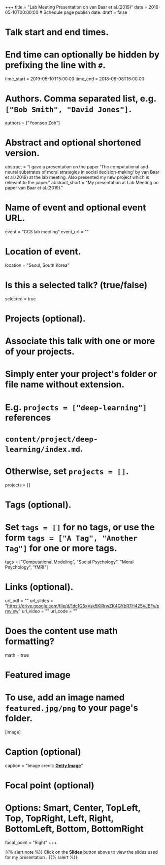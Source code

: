 +++
title = "Lab Meeting Presentation on van Baar et al.(2019)"
date = 2019-05-10T00:00:00  # Schedule page publish date.
draft = false

# Talk start and end times.
#   End time can optionally be hidden by prefixing the line with `#`.
time_start = 2019-05-10T15:00:00
time_end = 2018-06-08T16:00:00

# Authors. Comma separated list, e.g. `["Bob Smith", "David Jones"]`.
authors = ["Yoonseo Zoh"]

# Abstract and optional shortened version.
abstract = "I gave a presentation on the paper 'The computational and neural substrates of moral strategies in social decision-making' by van Baar et al.(2019) at the lab meeting. Also presented my new project which is relevant to the paper."
abstract_short = "My presentation at Lab Meeting on paper van Baar et al.(2019)."

# Name of event and optional event URL.
event = "CCS lab meeting"
event_url = ""

# Location of event.
location = "Seoul, South Korea"

# Is this a selected talk? (true/false)
selected = true

# Projects (optional).
#   Associate this talk with one or more of your projects.
#   Simply enter your project's folder or file name without extension.
#   E.g. `projects = ["deep-learning"]` references 
#   `content/project/deep-learning/index.md`.
#   Otherwise, set `projects = []`.
projects = []

# Tags (optional).
#   Set `tags = []` for no tags, or use the form `tags = ["A Tag", "Another Tag"]` for one or more tags.
tags = ["Computational Modeling", "Social Psychology", "Moral Psychology", "fMRI"]

# Links (optional).
url_pdf = ""
url_slides = "https://drive.google.com/file/d/1dc1G5xVsk5KiRrwZK4GYbR7H425VJBFv/preview"
url_video = ""
url_code = ""

# Does the content use math formatting?
math = true

# Featured image
# To use, add an image named `featured.jpg/png` to your page's folder. 
[image]
  # Caption (optional)
  caption = "Image credit: [**Getty Image**]()"

  # Focal point (optional)
  # Options: Smart, Center, TopLeft, Top, TopRight, Left, Right, BottomLeft, Bottom, BottomRight
  focal_point = "Right"
+++

{{% alert note %}}
Click on the **Slides** button above to view the slides used for my presentation .
{{% /alert %}}

